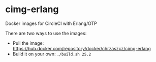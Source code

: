 # cimg-erlang
Docker images for CircleCI with Erlang/OTP

There are two ways to use the images:
* Pull the image: https://hub.docker.com/repository/docker/chrzaszcz/cimg-erlang
* Build it on your own: `./build.sh 25.2`
